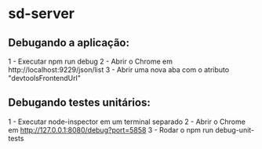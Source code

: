 # sd-server

## Debugando a aplicação:
1 - Executar npm run debug
2 - Abrir o Chrome em http://localhost:9229/json/list
3 - Abrir uma nova aba com o atributo "devtoolsFrontendUrl"

## Debugando testes unitários:
1 - Executar node-inspector em um terminal separado
2 - Abrir o Chrome em http://127.0.0.1:8080/debug?port=5858
3 - Rodar o npm run debug-unit-tests
